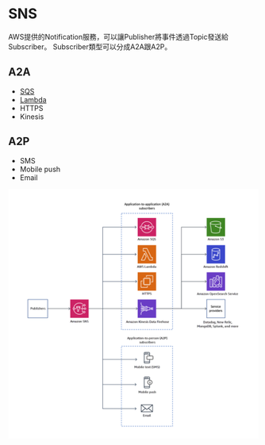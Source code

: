 # SNS
AWS提供的Notification服務，可以讓Publisher將事件透過Topic發送給Subscriber。
Subscriber類型可以分成A2A跟A2P。
## A2A
* [SQS](./sqs.md)
* [Lambda](./lambda)
* HTTPS
* Kinesis

## A2P
* SMS
* Mobile push
* Email

![image](image/sns.png)
